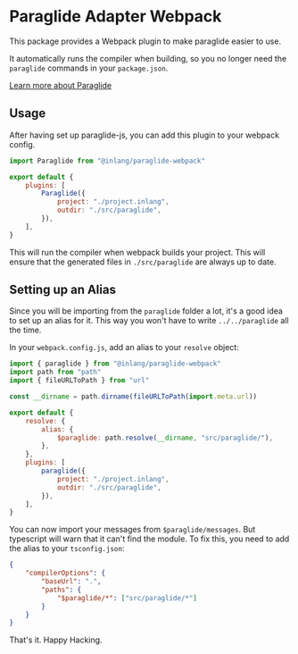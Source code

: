 # Paraglide Adapter Webpack

This package provides a Webpack plugin to make paraglide easier to use.

It automatically runs the compiler when building, so you no longer need the `paraglide` commands in your `package.json`.

[Learn more about Paraglide](https://inlang.com/m/gerre34r/library-inlang-paraglideJs)

## Usage

After having set up paraglide-js, you can add this plugin to your webpack config.

```js
import Paraglide from "@inlang/paraglide-webpack"

export default {
	plugins: [
		Paraglide({
			project: "./project.inlang",
			outdir: "./src/paraglide",
		}),
	],
}
```

This will run the compiler when webpack builds your project. This will ensure that the generated files in `./src/paraglide` are always up to date.

## Setting up an Alias

Since you will be importing from the `paraglide` folder a lot, it's a good idea to set up an alias for it. This way you won't have to write `../../paraglide` all the time.

In your `webpack.config.js`, add an alias to your `resolve` object:

```js
import { paraglide } from "@inlang/paraglide-webpack"
import path from "path"
import { fileURLToPath } from "url"

const __dirname = path.dirname(fileURLToPath(import.meta.url))

export default {
	resolve: {
		alias: {
			$paraglide: path.resolve(__dirname, "src/paraglide/"),
		},
	},
	plugins: [
		paraglide({
			project: "./project.inlang",
			outdir: "./src/paraglide",
		}),
	],
}
```

You can now import your messages from `$paraglide/messages`. But typescript will warn that it can't find the module. To fix this, you need to add the alias to your `tsconfig.json`:

```json
{
	"compilerOptions": {
		"baseUrl": ".",
		"paths": {
			"$paraglide/*": ["src/paraglide/*"]
		}
	}
}
```

That's it. Happy Hacking.
